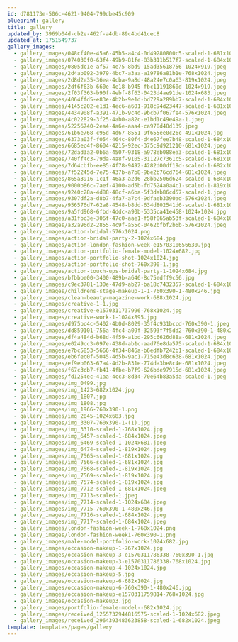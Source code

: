 ```yaml
---
id: d781173e-506c-4621-9404-799dbe45c909
blueprint: gallery
title: gallery
updated_by: 3969b04d-cb2e-462f-a4db-89c4bd41cec8
updated_at: 1751549737
gallery_images:
  - gallery_images/048cf40e-45a6-45b5-a4c4-0d49280800c5-scaled-1-681x1024.jpeg
  - gallery_images/074030f0-63f4-49b9-81fe-83b311b517f7-scaled-1-684x1024.jpeg
  - gallery_images/0805dc1e-af57-4e75-8bd9-15ad35618756-1024x919.jpeg
  - gallery_images/2d4ab092-3979-4bc7-a3aa-a19786a81b1e-768x1024.jpeg
  - gallery_images/2d8d2e35-36ea-4cba-9a8d-48a24e7c0a63-819x1024.jpeg
  - gallery_images/2df6f63b-660e-4e18-b945-fbc11191860d-1024x919.jpeg
  - gallery_images/2f03f363-b90f-4ebf-8f63-0423d4ae91de-1024x683.jpeg
  - gallery_images/4064ffd5-e83e-4b2b-9e1d-bd729a289bb7-scaled-1-684x1024.jpeg
  - gallery_images/4145c202-e1d1-4ec6-a601-918c94d23447-scaled-1-681x1024.jpeg
  - gallery_images/4434908f-a391-471b-9c4d-9bcb7f067fe4-576x1024.jpeg
  - gallery_images/4c022829-3f25-4ab0-a82c-e1bd1c49e49a-1.jpeg
  - gallery_images/52256740-2ea4-4a6e-aaa4-ca978d48d139.jpeg
  - gallery_images/61b6e768-c95d-4d67-8551-9f655ee0c26c-491x1024.jpg
  - gallery_images/6373a03f-f054-464c-80f4-d4e67fee7b48-scaled-1-684x1024.jpeg
  - gallery_images/6685ec4f-8604-4215-92ec-375c9d921210-681x1024.jpeg
  - gallery_images/72dad3a2-0b6a-4507-9318-a978eb088ea3-scaled-1-681x1024.jpeg
  - gallery_images/740ff4c3-79da-4a8f-9105-31127c7361c5-scaled-1-681x1024.jpeg
  - gallery_images/7d64cbfb-ee85-4f78-9492-4282d00df19d-scaled-1-682x1024.jpeg
  - gallery_images/7f52245d-7e75-437b-a7b8-9be2b76cd764-681x1024.jpeg
  - gallery_images/865a3916-1c1f-46a3-a2d6-28bb2506d624-scaled-1-684x1024.jpeg
  - gallery_images/9000b86c-7aef-4100-ad5b-fd7524a0a4c1-scaled-1-819x1024.jpeg
  - gallery_images/9240c28a-4d88-48cf-a6ba-5f3dab86cd57-scaled-1.jpeg
  - gallery_images/9307df2a-d8b7-4fa7-a7c4-9dfaeb3390ad-576x1024.jpeg
  - gallery_images/956576d7-62a8-4548-b8dd-634d802541d6-scaled-1-681x1024.jpeg
  - gallery_images/9a5fd968-6fbd-4ddc-a90b-5335ca41e458-1024x1024.jpg
  - gallery_images/a31fbc3e-306f-47c0-aae1-f58f865ab53f-scaled-1-684x1024.jpeg
  - gallery_images/a32a96d2-2855-4c9f-a55c-0462bfbf2b6b-576x1024.jpeg
  - gallery_images/action-bridal-576x1024.png
  - gallery_images/action-bridal-party-2-1024x684.jpg
  - gallery_images/action-london-fashion-week-e1570310656630.jpg
  - gallery_images/action-portfolio-female-model-1024x682.jpg
  - gallery_images/action-portfolio-shot-1024x1024.jpg
  - gallery_images/action-portfolio-shot-760x390-1.jpg
  - gallery_images/action-touch-ups-bridal-party-1-1024x684.jpg
  - gallery_images/bfbbbe00-3400-489b-a646-8c75edff9c56.jpg
  - gallery_images/c9ec3781-130e-47d9-ab27-ba18c7432357-scaled-1-684x1024.jpeg
  - gallery_images/childrens-stage-makeup-1-1-760x390-1-480x246.jpg
  - gallery_images/clean-beauty-magazine-work-688x1024.jpg
  - gallery_images/creative-1-1.jpg
  - gallery_images/creative-e1570311737996-768x1024.jpg
  - gallery_images/creative-work-1-1024x895.jpg
  - gallery_images/d975bc4c-5402-4b0d-8029-35f4c931bccd-760x390-1.jpeg
  - gallery_images/dd859101-756a-4fc4-a09f-32593f7f5dd2-760x390-1-480x246.jpg
  - gallery_images/df4a484d-b68d-4f59-a1bd-295c6626d88a-681x1024.jpeg
  - gallery_images/e0249cc3-097e-438d-ab1c-aad76e8da575-scaled-1-684x1024.jpeg
  - gallery_images/e7bc5853-5666-4f34-846a-b6edfb7242b1-scaled-1-684x1024.jpeg
  - gallery_images/eb6fec0f-5045-4d5b-9ac1-715e43d8c638-681x1024.jpeg
  - gallery_images/ef9eb063-67a4-4d2b-831e-774da3be8c4e-681x1024.jpeg
  - gallery_images/f67c3cb7-fb41-4fbe-b7f9-626bde97915d-681x1024.jpeg
  - gallery_images/fd1254ec-41aa-4cc3-8d34-70e64b83a5da-scaled-1.jpeg
  - gallery_images/img_0499.jpg
  - gallery_images/img_1423-682x1024.jpg
  - gallery_images/img_1807.jpg
  - gallery_images/img_1808.jpg
  - gallery_images/img_1966-760x390-1.png
  - gallery_images/img_2045-1024x683.jpg
  - gallery_images/img_3307-760x390-1-(1).jpg
  - gallery_images/img_3310-scaled-1-768x1024.jpg
  - gallery_images/img_6457-scaled-1-684x1024.jpeg
  - gallery_images/img_6469-scaled-1-1024x681.jpeg
  - gallery_images/img_6474-scaled-1-819x1024.jpeg
  - gallery_images/img_7565-scaled-1-681x1024.jpg
  - gallery_images/img_7566-scaled-1-681x1024.jpg
  - gallery_images/img_7568-scaled-1-819x1024.jpg
  - gallery_images/img_7569-scaled-1-819x1024.jpg
  - gallery_images/img_7574-scaled-1-819x1024.jpg
  - gallery_images/img_7712-scaled-1-681x1024.jpeg
  - gallery_images/img_7713-scaled-1.jpeg
  - gallery_images/img_7714-scaled-1-1024x684.jpeg
  - gallery_images/img_7715-760x390-1-480x246.jpg
  - gallery_images/img_7716-scaled-1-684x1024.jpeg
  - gallery_images/img_7717-scaled-1-684x1024.jpeg
  - gallery_images/london-fashion-week-1-768x1024.png
  - gallery_images/london-fashion-week1-760x390-1.png
  - gallery_images/male-model-portfolio-work-1024x682.jpg
  - gallery_images/occasion-makeup-1-767x1024.jpg
  - gallery_images/occasion-makeup-3-e1570311786338-760x390-1.jpg
  - gallery_images/occasion-makeup-3-e1570311786338-768x1024.jpg
  - gallery_images/occasion-makeup-4-1024x1024.jpg
  - gallery_images/occasion-makeup-5.jpg
  - gallery_images/occasion-makeup-6-682x1024.jpg
  - gallery_images/occasion-makeup-6-760x390-1-480x246.jpg
  - gallery_images/occasion-makeup-e1570311759814-768x1024.jpg
  - gallery_images/occasion-makeup3.jpg
  - gallery_images/portfolio-female-model--682x1024.jpg
  - gallery_images/received_1255732944816575-scaled-1-1024x682.jpeg
  - gallery_images/received_2964393483623858-scaled-1-682x1024.jpeg
template: templates/pages/gallery
---
```


